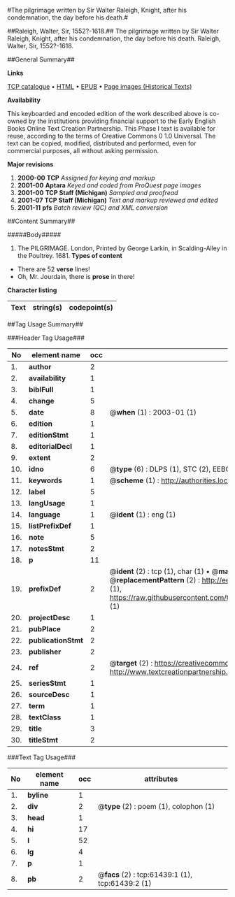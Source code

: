 #The pilgrimage written by Sir Walter Raleigh, Knight, after his condemnation, the day before his death.#

##Raleigh, Walter, Sir, 1552?-1618.##
The pilgrimage written by Sir Walter Raleigh, Knight, after his condemnation, the day before his death.
Raleigh, Walter, Sir, 1552?-1618.

##General Summary##

**Links**

[TCP catalogue](http://www.ota.ox.ac.uk/tcp/)  • 
[HTML](http://tei.it.ox.ac.uk/tcp/Texts-HTML/free/A57/A57518.html)  • 
[EPUB](http://tei.it.ox.ac.uk/tcp/Texts-EPUB/free/A57/A57518.epub) • 
[Page images (Historical Texts)](https://data.historicaltexts.jisc.ac.uk/view?pubId=eebo-12407576e&pageId=eebo-12407576e-61439-1)

**Availability**

This keyboarded and encoded edition of the
	       work described above is co-owned by the institutions
	       providing financial support to the Early English Books
	       Online Text Creation Partnership. This Phase I text is
	       available for reuse, according to the terms of Creative
	       Commons 0 1.0 Universal. The text can be copied,
	       modified, distributed and performed, even for
	       commercial purposes, all without asking permission.

**Major revisions**

1. __2000-00__ __TCP__ *Assigned for keying and markup*
1. __2001-00__ __Aptara__ *Keyed and coded from ProQuest page images*
1. __2001-00__ __TCP Staff (Michigan)__ *Sampled and proofread*
1. __2001-07__ __TCP Staff (Michigan)__ *Text and markup reviewed and edited*
1. __2001-11__ __pfs__ *Batch review (QC) and XML conversion*

##Content Summary##

#####Body#####

1. The PILGRIMAGE.
London, Printed by George Larkin, in Scalding-Alley
in the Poultrey. 1681.
**Types of content**

  * There are 52 **verse** lines!
  * Oh, Mr. Jourdain, there is **prose** in there!

**Character listing**


|Text|string(s)|codepoint(s)|
|---|---|---|

##Tag Usage Summary##

###Header Tag Usage###

|No|element name|occ|attributes|
|---|---|---|---|
|1.|__author__|2||
|2.|__availability__|1||
|3.|__biblFull__|1||
|4.|__change__|5||
|5.|__date__|8| @__when__ (1) : 2003-01 (1)|
|6.|__edition__|1||
|7.|__editionStmt__|1||
|8.|__editorialDecl__|1||
|9.|__extent__|2||
|10.|__idno__|6| @__type__ (6) : DLPS (1), STC (2), EEBO-CITATION (1), OCLC (1), VID (1)|
|11.|__keywords__|1| @__scheme__ (1) : http://authorities.loc.gov/ (1)|
|12.|__label__|5||
|13.|__langUsage__|1||
|14.|__language__|1| @__ident__ (1) : eng (1)|
|15.|__listPrefixDef__|1||
|16.|__note__|5||
|17.|__notesStmt__|2||
|18.|__p__|11||
|19.|__prefixDef__|2| @__ident__ (2) : tcp (1), char (1)  •  @__matchPattern__ (2) : ([0-9\-]+):([0-9IVX]+) (1), (.+) (1)  •  @__replacementPattern__ (2) : http://eebo.chadwyck.com/downloadtiff?vid=$1&page=$2 (1), https://raw.githubusercontent.com/textcreationpartnership/Texts/master/tcpchars.xml#$1 (1)|
|20.|__projectDesc__|1||
|21.|__pubPlace__|2||
|22.|__publicationStmt__|2||
|23.|__publisher__|2||
|24.|__ref__|2| @__target__ (2) : https://creativecommons.org/publicdomain/zero/1.0/ (1), http://www.textcreationpartnership.org/docs/. (1)|
|25.|__seriesStmt__|1||
|26.|__sourceDesc__|1||
|27.|__term__|1||
|28.|__textClass__|1||
|29.|__title__|3||
|30.|__titleStmt__|2||


###Text Tag Usage###

|No|element name|occ|attributes|
|---|---|---|---|
|1.|__byline__|1||
|2.|__div__|2| @__type__ (2) : poem (1), colophon (1)|
|3.|__head__|1||
|4.|__hi__|17||
|5.|__l__|52||
|6.|__lg__|4||
|7.|__p__|1||
|8.|__pb__|2| @__facs__ (2) : tcp:61439:1 (1), tcp:61439:2 (1)|
